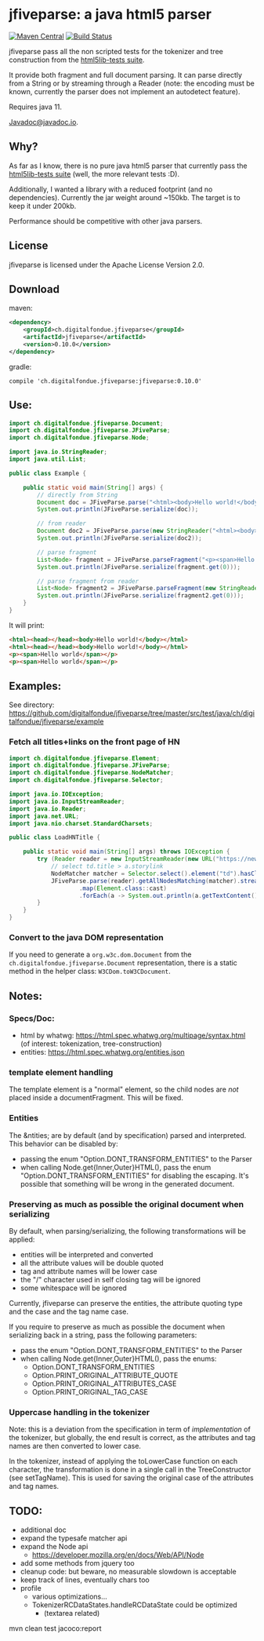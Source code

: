 # jfiveparse: a java html5 parser

[![Maven Central](https://img.shields.io/maven-central/v/ch.digitalfondue.jfiveparse/jfiveparse.svg)](http://search.maven.org/#search%7Cga%7C1%7Ca%3A%22jfiveparse%22)
[![Build Status](https://img.shields.io/github/workflow/status/digitalfondue/jfiveparse/Java%20CI%20with%20Maven)](https://github.com/digitalfondue/jfiveparse/actions?query=workflow%3A%22Java+CI+with+Maven%22)



jfiveparse pass all the non scripted tests for the tokenizer and tree construction from the [html5lib-tests suite](https://github.com/html5lib/html5lib-tests).

It provide both fragment and full document parsing. It can parse directly from a String or by streaming through a Reader 
(note: the encoding must be known, currently the parser does not implement an autodetect feature).

Requires java 11.

[Javadoc@javadoc.io](https://www.javadoc.io/doc/ch.digitalfondue.jfiveparse/jfiveparse/).

## Why?

As far as I know, there is no pure java html5 parser that currently pass the [html5lib-tests suite](https://github.com/html5lib/html5lib-tests) (well, the more relevant tests :D).

Additionally, I wanted a library with a reduced footprint (and no dependencies). Currently the jar weight around ~150kb. The target is to keep it under 200kb.

Performance should be competitive with other java parsers.


## License

jfiveparse is licensed under the Apache License Version 2.0.

## Download

maven:

```xml
<dependency>
    <groupId>ch.digitalfondue.jfiveparse</groupId>
    <artifactId>jfiveparse</artifactId>
    <version>0.10.0</version>
</dependency>
```

gradle:

```
compile 'ch.digitalfondue.jfiveparse:jfiveparse:0.10.0'
```

## Use:

```java
import ch.digitalfondue.jfiveparse.Document;
import ch.digitalfondue.jfiveparse.JFiveParse;
import ch.digitalfondue.jfiveparse.Node;

import java.io.StringReader;
import java.util.List;

public class Example {

    public static void main(String[] args) {
        // directly from String
        Document doc = JFiveParse.parse("<html><body>Hello world!</body></html>");
        System.out.println(JFiveParse.serialize(doc));

        // from reader
        Document doc2 = JFiveParse.parse(new StringReader("<html><body>Hello world!</body></html>"));
        System.out.println(JFiveParse.serialize(doc2));

        // parse fragment
        List<Node> fragment = JFiveParse.parseFragment("<p><span>Hello world</span></p>");
        System.out.println(JFiveParse.serialize(fragment.get(0)));

        // parse fragment from reader
        List<Node> fragment2 = JFiveParse.parseFragment(new StringReader("<p><span>Hello world</span></p>"));
        System.out.println(JFiveParse.serialize(fragment2.get(0)));
    }
}
```

It will print:

```html
<html><head></head><body>Hello world!</body></html>
<html><head></head><body>Hello world!</body></html>
<p><span>Hello world</span></p>
<p><span>Hello world</span></p>
```

## Examples:

See directory: https://github.com/digitalfondue/jfiveparse/tree/master/src/test/java/ch/digitalfondue/jfiveparse/example

### Fetch all titles+links on the front page of HN

```java
import ch.digitalfondue.jfiveparse.Element;
import ch.digitalfondue.jfiveparse.JFiveParse;
import ch.digitalfondue.jfiveparse.NodeMatcher;
import ch.digitalfondue.jfiveparse.Selector;

import java.io.IOException;
import java.io.InputStreamReader;
import java.io.Reader;
import java.net.URL;
import java.nio.charset.StandardCharsets;

public class LoadHNTitle {

    public static void main(String[] args) throws IOException {
        try (Reader reader = new InputStreamReader(new URL("https://news.ycombinator.com/").openStream(), StandardCharsets.UTF_8)) {
            // select td.title > a.storylink
            NodeMatcher matcher = Selector.select().element("td").hasClass("title").withChild().element("a").hasClass("storylink").toMatcher();
            JFiveParse.parse(reader).getAllNodesMatching(matcher).stream()
                    .map(Element.class::cast)
                    .forEach(a -> System.out.println(a.getTextContent() + " [" + a.getAttribute("href") + "]"));
        }
    }
}
```

### Convert to the java DOM representation

If you need to generate a `org.w3c.dom.Document` from the `ch.digitalfondue.jfiveparse.Document` representation, there is a
static method in the helper class: `W3CDom.toW3CDocument`.

## Notes:

### Specs/Doc:

 - html by whatwg: https://html.spec.whatwg.org/multipage/syntax.html (of interest: tokenization, tree-construction)
 - entities: https://html.spec.whatwg.org/entities.json

### template element handling

The template element is a "normal" element, so the child nodes are _not_
placed inside a documentFragment. This will be fixed.

### Entities
The &ntities; are by default (and by specification) parsed and interpreted. 
This behavior can be disabled by:

  - passing the enum "Option.DONT_TRANSFORM_ENTITIES" to the Parser
  - when calling Node.get{Inner,Outer}HTML(), pass the enum 
    "Option.DONT_TRANSFORM_ENTITIES" for disabling the escaping.
    It's possible that something will be wrong in the generated document.
    
### Preserving as much as possible the original document when serializing
By default, when parsing/serializing, the following transformations will 
be applied:
 
 - entities will be interpreted and converted
 - all the attribute values will be double quoted
 - tag and attribute names will be lower case
 - the "/" character used in self closing tag will be ignored
 - some whitespace will be ignored
 
Currently, jfiveparse can preserve the entities, the attribute quoting type and 
the case and the tag name case.
 
If you require to preserve as much as possible the document when serializing
back in a string, pass the following parameters:

 - pass the enum "Option.DONT_TRANSFORM_ENTITIES" to the Parser
 - when calling Node.get{Inner,Outer}HTML(), pass the enums:
   - Option.DONT_TRANSFORM_ENTITIES
   - Option.PRINT_ORIGINAL_ATTRIBUTE_QUOTE
   - Option.PRINT_ORIGINAL_ATTRIBUTES_CASE
   - Option.PRINT_ORIGINAL_TAG_CASE
   
### Uppercase handling in the tokenizer

Note: this is a deviation from the specification in term of _implementation_ of
the tokenizer, but globally, the end result is correct, as the attributes and
tag names are then converted to lower case.

In the tokenizer, instead of applying the toLowerCase function on each 
character, the transformation is done in a single call in the TreeConstructor
(see setTagName). This is used for saving the original case of the attributes 
and tag names. 


## TODO:
- additional doc
- expand the typesafe matcher api
- expand the Node api
  - https://developer.mozilla.org/en/docs/Web/API/Node
- add some methods from jquery too 
- cleanup code: but beware, no measurable slowdown is acceptable 
- keep track of lines, eventually chars too
- profile
  - various optimizations...
  - TokenizerRCDataStates.handleRCDataState could be optimized 
      - (textarea related)


mvn clean test jacoco:report
